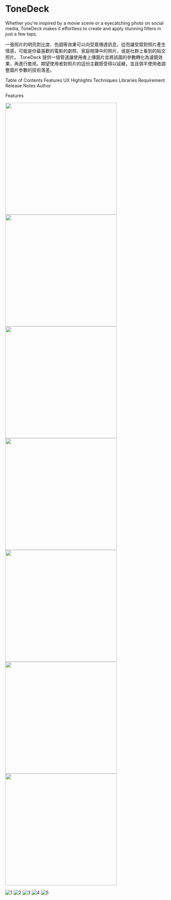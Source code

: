 # ToneDeck

Whether you're inspired by a movie scene or a eyecatching photo on social media, ToneDeck makes it effortless to create and apply stunning filters in just a few taps.

一張照片的明亮對比度、色調等效果可以向受眾傳達訊息，從而讓受眾對照片產生情感，可能是你最喜歡的電影的劇照、家庭相簿中的照片，或是社群上看到的貼文照片。 ToneDeck 提供一個管道讓使用者上傳圖片並將該圖的參數轉化為濾鏡效果，再進行套用。期望使用者對照片的這份主觀感受得以延續，並且弭平使用者調整圖片參數的技術落差。

Table of Contents
Features
UX Highlights
Techniques
Libraries
Requirement
Release Notes
Author


Features

<img src="https://github.com/user-attachments/assets/2a452bc7-0ba6-4dd1-b36c-53cf4d7d307b" width="350"/>

<img src="https://github.com/user-attachments/assets/c1b7f58e-2d96-4bf0-a2d7-5dd0259d53f0" width="350"/>

<img src="https://github.com/user-attachments/assets/3ca941d2-b1dd-473e-ba7c-9c78633ecb2c" width="350"/>

<img src="https://github.com/user-attachments/assets/89cf6d33-2d5d-4e41-b382-a29d19acab20" width="350"/>

<img src="https://github.com/user-attachments/assets/c6ca2cc8-ba40-4710-a302-d3719c3fb9bb" width="350"/>

<img src="https://github.com/user-attachments/assets/1719a990-e44e-465f-ad8c-6498533f6030" width="350"/>

<img src="https://github.com/user-attachments/assets/7849a2fe-c9d0-4a02-bf74-9de7e0ea2e8b" width="350"/>

![1](https://github.com/user-attachments/assets/2a452bc7-0ba6-4dd1-b36c-53cf4d7d307b)
![2](https://github.com/user-attachments/assets/c1b7f58e-2d96-4bf0-a2d7-5dd0259d53f0)
![3](https://github.com/user-attachments/assets/3ca941d2-b1dd-473e-ba7c-9c78633ecb2c)
![4](https://github.com/user-attachments/assets/89cf6d33-2d5d-4e41-b382-a29d19acab20)
![5](https://github.com/user-attachments/assets/c6ca2cc8-ba40-4710-a302-d3719c3fb9bb)


